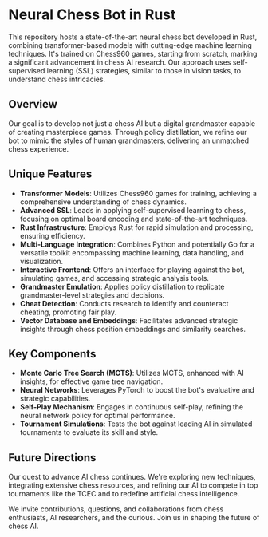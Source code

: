 # Neural Chess Bot in Rust

This repository hosts a state-of-the-art neural chess bot developed in Rust, combining transformer-based models with cutting-edge machine learning techniques. It's trained on Chess960 games, starting from scratch, marking a significant advancement in chess AI research. Our approach uses self-supervised learning (SSL) strategies, similar to those in vision tasks, to understand chess intricacies.

## Overview

Our goal is to develop not just a chess AI but a digital grandmaster capable of creating masterpiece games. Through policy distillation, we refine our bot to mimic the styles of human grandmasters, delivering an unmatched chess experience.

## Unique Features

- **Transformer Models**: Utilizes Chess960 games for training, achieving a comprehensive understanding of chess dynamics.
- **Advanced SSL**: Leads in applying self-supervised learning to chess, focusing on optimal board encoding and state-of-the-art techniques.
- **Rust Infrastructure**: Employs Rust for rapid simulation and processing, ensuring efficiency.
- **Multi-Language Integration**: Combines Python and potentially Go for a versatile toolkit encompassing machine learning, data handling, and visualization.
- **Interactive Frontend**: Offers an interface for playing against the bot, simulating games, and accessing strategic analysis tools.
- **Grandmaster Emulation**: Applies policy distillation to replicate grandmaster-level strategies and decisions.
- **Cheat Detection**: Conducts research to identify and counteract cheating, promoting fair play.
- **Vector Database and Embeddings**: Facilitates advanced strategic insights through chess position embeddings and similarity searches.

## Key Components

- **Monte Carlo Tree Search (MCTS)**: Utilizes MCTS, enhanced with AI insights, for effective game tree navigation.
- **Neural Networks**: Leverages PyTorch to boost the bot's evaluative and strategic capabilities.
- **Self-Play Mechanism**: Engages in continuous self-play, refining the neural network policy for optimal performance.
- **Tournament Simulations**: Tests the bot against leading AI in simulated tournaments to evaluate its skill and style.

## Future Directions

Our quest to advance AI chess continues. We're exploring new techniques, integrating extensive chess resources, and refining our AI to compete in top tournaments like the TCEC and to redefine artificial chess intelligence.

We invite contributions, questions, and collaborations from chess enthusiasts, AI researchers, and the curious. Join us in shaping the future of chess AI.
